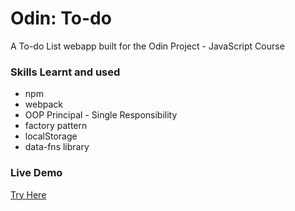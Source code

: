 # Odin: To-do
A To-do List webapp built for the Odin Project - JavaScript Course

### Skills Learnt and used
- npm
- webpack
- OOP Principal - Single Responsibility
- factory pattern
- localStorage
- data-fns library

### Live Demo
[Try Here](https://tymc47.github.io/odin-to-do/)


